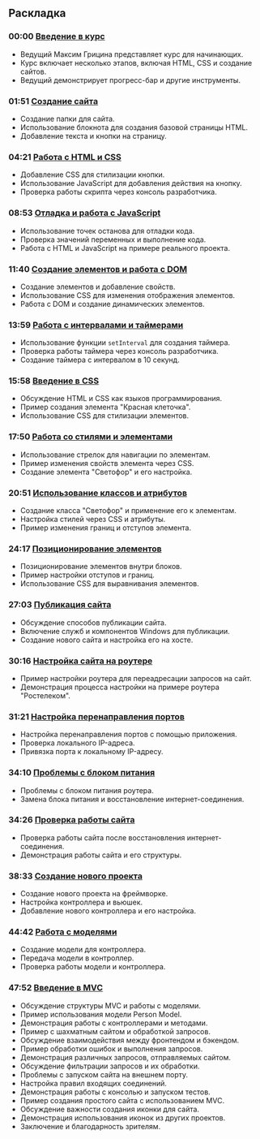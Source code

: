 ## Раскладка

### 00:00 [Введение в курс](https://www.youtube.com/watch?v=ciyE87yIXWY&t=0s)

- Ведущий Максим Грицина представляет курс для начинающих.
- Курс включает несколько этапов, включая HTML, CSS и создание сайтов.
- Ведущий демонстрирует прогресс-бар и другие инструменты.

### 01:51 [Создание сайта](https://www.youtube.com/watch?v=ciyE87yIXWY&t=111s)

- Создание папки для сайта.
- Использование блокнота для создания базовой страницы HTML.
- Добавление текста и кнопки на страницу.

### 04:21 [Работа с HTML и CSS](https://www.youtube.com/watch?v=ciyE87yIXWY&t=261s)

- Добавление CSS для стилизации кнопки.
- Использование JavaScript для добавления действия на кнопку.
- Проверка работы скрипта через консоль разработчика.

### 08:53 [Отладка и работа с JavaScript](https://www.youtube.com/watch?v=ciyE87yIXWY&t=533s)

- Использование точек останова для отладки кода.
- Проверка значений переменных и выполнение кода.
- Работа с HTML и JavaScript на примере реального проекта.

### 11:40 [Создание элементов и работа с DOM](https://www.youtube.com/watch?v=ciyE87yIXWY&t=700s)

- Создание элементов и добавление свойств.
- Использование CSS для изменения отображения элементов.
- Работа с DOM и создание динамических элементов.

### 13:59 [Работа с интервалами и таймерами](https://www.youtube.com/watch?v=ciyE87yIXWY&t=839s)

- Использование функции `setInterval` для создания таймера.
- Проверка работы таймера через консоль разработчика.
- Создание таймера с интервалом в 10 секунд.

### 15:58 [Введение в CSS](https://www.youtube.com/watch?v=ciyE87yIXWY&t=958s)

- Обсуждение HTML и CSS как языков программирования.
- Пример создания элемента "Красная клеточка".
- Использование CSS для стилизации элементов.

### 17:50 [Работа со стилями и элементами](https://www.youtube.com/watch?v=ciyE87yIXWY&t=1070s)

- Использование стрелок для навигации по элементам.
- Пример изменения свойств элемента через CSS.
- Создание элемента "Светофор" и его настройка.

### 20:51 [Использование классов и атрибутов](https://www.youtube.com/watch?v=ciyE87yIXWY&t=1251s)

- Создание класса "Светофор" и применение его к элементам.
- Настройка стилей через CSS и атрибуты.
- Пример изменения границ и отступов элемента.

### 24:17 [Позиционирование элементов](https://www.youtube.com/watch?v=ciyE87yIXWY&t=1457s)

- Позиционирование элементов внутри блоков.
- Пример настройки отступов и границ.
- Использование CSS для выравнивания элементов.

### 27:03 [Публикация сайта](https://www.youtube.com/watch?v=ciyE87yIXWY&t=1623s)

- Обсуждение способов публикации сайта.
- Включение служб и компонентов Windows для публикации.
- Создание нового сайта и настройка его на хосте.

### 30:16 [Настройка сайта на роутере](https://www.youtube.com/watch?v=ciyE87yIXWY&t=1816s)

- Пример настройки роутера для переадресации запросов на сайт.
- Демонстрация процесса настройки на примере роутера "Ростелеком".

### 31:21 [Настройка перенаправления портов](https://www.youtube.com/watch?v=ciyE87yIXWY&t=1881s)

- Настройка перенаправления портов с помощью приложения.
- Проверка локального IP-адреса.
- Привязка порта к локальному IP-адресу.

### 34:10 [Проблемы с блоком питания](https://www.youtube.com/watch?v=ciyE87yIXWY&t=2050s)

- Проблемы с блоком питания роутера.
- Замена блока питания и восстановление интернет-соединения.

### 34:26 [Проверка работы сайта](https://www.youtube.com/watch?v=ciyE87yIXWY&t=2066s)

- Проверка работы сайта после восстановления интернет-соединения.
- Демонстрация работы сайта и его структуры.

### 38:33 [Создание нового проекта](https://www.youtube.com/watch?v=ciyE87yIXWY&t=2313s)

- Создание нового проекта на фреймворке.
- Настройка контроллера и вьюшек.
- Добавление нового контроллера и его настройка.

### 44:42 [Работа с моделями](https://www.youtube.com/watch?v=ciyE87yIXWY&t=2682s)

- Создание модели для контроллера.
- Передача модели в контроллер.
- Проверка работы модели и контроллера.

### 47:52 [Введение в MVC](https://www.youtube.com/watch?v=ciyE87yIXWY&t=2872s)

- Обсуждение структуры MVC и работы с моделями.
- Пример использования модели Person Model.
- Демонстрация работы с контроллерами и методами.
- Пример с шахматным сайтом и обработкой запросов.
- Обсуждение взаимодействия между фронтендом и бэкендом.
- Пример обработки ошибок и выполнения запросов.
- Демонстрация различных запросов, отправляемых сайтом.
- Обсуждение фильтрации запросов и их обработки.
- Проблемы с запуском сайта на внешнем порту.
- Настройка правил входящих соединений.
- Демонстрация работы с консолью и запуском тестов.
- Пример создания простого сайта с использованием MVC.
- Обсуждение важности создания иконки для сайта.
- Демонстрация использования иконок из других проектов.
- Заключение и благодарность зрителям.
